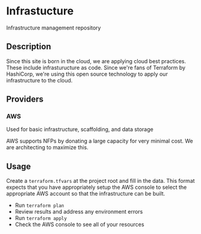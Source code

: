 # Infrastucture

Infrastructure management repository

## Description

Since this site is born in the cloud, we are applying cloud best practices. These include infrasturucture as code. Since we're fans of Terraform by HashiCorp, we're using this open source technology to apply our infrastructure to the cloud.

## Providers

### AWS

Used for basic infrastructure, scaffolding, and data storage

AWS supports NFPs by donating a large capacity for very minimal cost. We are architecting to maximize this.

## Usage

Create a `terraform.tfvars` at the project root and fill in the data. This format expects that you have appropriately setup the AWS console to select the appropriate AWS account so that the infrastructure can be built.

 - Run `terraform plan`
 - Review results and address any environment errors
 - Run `terraform apply`
 - Check the AWS console to see all of your resources